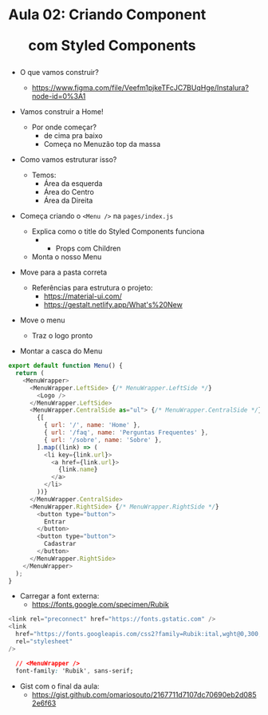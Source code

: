 # Aula 02: Criando Component <Menu /> com Styled Components

- O que vamos construir? 
  - https://www.figma.com/file/Veefm1pjkeTFcJC7BUqHge/Instalura?node-id=0%3A1

- Vamos construir a Home!
  - Por onde começar?
    - de cima pra baixo
    - Começa no Menuzão top da massa

- Como vamos estruturar isso?
  - Temos:
    - Área da esquerda
    - Área do Centro
    - Área da Direita

- Começa criando o `<Menu />` na `pages/index.js`
  - Explica como o title do Styled Components funciona
    - - Props com Children
  - Monta o nosso Menu

- Move para a pasta correta
  - Referências para estrutura o projeto:
    - https://material-ui.com/
    - https://gestalt.netlify.app/What's%20New

- Move o menu
  - Traz o logo pronto

- Montar a casca do Menu
```js
export default function Menu() {
  return (
    <MenuWrapper>
      <MenuWrapper.LeftSide> {/* MenuWrapper.LeftSide */}
        <Logo />
      </MenuWrapper.LeftSide>
      <MenuWrapper.CentralSide as="ul"> {/* MenuWrapper.CentralSide */}
        {[
          { url: '/', name: 'Home' },
          { url: '/faq', name: 'Perguntas Frequentes' },
          { url: '/sobre', name: 'Sobre' },
        ].map((link) => (
          <li key={link.url}>
            <a href={link.url}>
              {link.name}
            </a>
          </li>
        ))}
      </MenuWrapper.CentralSide>
      <MenuWrapper.RightSide> {/* MenuWrapper.RightSide */}
        <button type="button">
          Entrar
        </button>
        <button type="button">
          Cadastrar
        </button>
      </MenuWrapper.RightSide>
    </MenuWrapper>
  );
}
```

- Carregar a font externa:
  - https://fonts.google.com/specimen/Rubik
```js
<link rel="preconnect" href="https://fonts.gstatic.com" />
<link
  href="https://fonts.googleapis.com/css2?family=Rubik:ital,wght@0,300;0,400;0,500;0,600;0,700;0,800;0,900;1,300;1,400;1,500;1,600;1,700;1,800;1,900&display=swap"
  rel="stylesheet"
/>
```
```css
  // <MenuWrapper />
  font-family: 'Rubik', sans-serif;
```

- Gist com o final da aula:
  - https://gist.github.com/omariosouto/2167711d7107dc70690eb2d0852e6f63


<!-- - import/export [alura+/artigo]
- Props
- Componentes
- CSS Modules e pq usar Styled Components
- import styles from './index.module.css';
- Styled Components
- Base de React + Styled Components p/ CSS
- Foca na versão Desktop -->